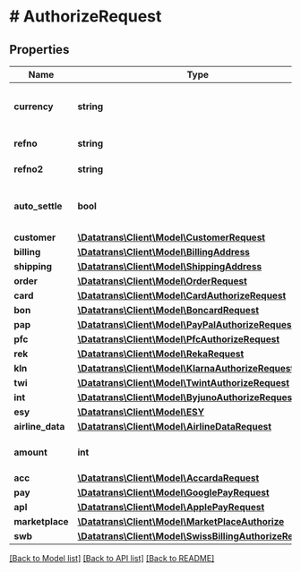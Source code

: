 # # AuthorizeRequest

## Properties

Name | Type | Description | Notes
------------ | ------------- | ------------- | -------------
**currency** | **string** | 3 letter &lt;a href&#x3D;&#39;https://en.wikipedia.org/wiki/ISO_4217&#39; target&#x3D;&#39;_blank&#39;&gt;ISO-4217&lt;/a&gt; character code. For example &#x60;CHF&#x60; or &#x60;USD&#x60; |
**refno** | **string** | The merchant&#39;s reference number. It should be unique for each transaction. |
**refno2** | **string** | Optional customer&#39;s reference number. Supported by some payment methods or acquirers. | [optional]
**auto_settle** | **bool** | Whether to automatically settle the transaction after an authorization or not. If not present, the settings defined in the dashboard (&#39;Authorisation / Settlement&#39; or &#39;Direct Debit&#39;) will be used. | [optional]
**customer** | [**\Datatrans\Client\Model\CustomerRequest**](CustomerRequest.md) |  | [optional]
**billing** | [**\Datatrans\Client\Model\BillingAddress**](BillingAddress.md) |  | [optional]
**shipping** | [**\Datatrans\Client\Model\ShippingAddress**](ShippingAddress.md) |  | [optional]
**order** | [**\Datatrans\Client\Model\OrderRequest**](OrderRequest.md) |  | [optional]
**card** | [**\Datatrans\Client\Model\CardAuthorizeRequest**](CardAuthorizeRequest.md) |  | [optional]
**bon** | [**\Datatrans\Client\Model\BoncardRequest**](BoncardRequest.md) |  | [optional]
**pap** | [**\Datatrans\Client\Model\PayPalAuthorizeRequest**](PayPalAuthorizeRequest.md) |  | [optional]
**pfc** | [**\Datatrans\Client\Model\PfcAuthorizeRequest**](PfcAuthorizeRequest.md) |  | [optional]
**rek** | [**\Datatrans\Client\Model\RekaRequest**](RekaRequest.md) |  | [optional]
**kln** | [**\Datatrans\Client\Model\KlarnaAuthorizeRequest**](KlarnaAuthorizeRequest.md) |  | [optional]
**twi** | [**\Datatrans\Client\Model\TwintAuthorizeRequest**](TwintAuthorizeRequest.md) |  | [optional]
**int** | [**\Datatrans\Client\Model\ByjunoAuthorizeRequest**](ByjunoAuthorizeRequest.md) |  | [optional]
**esy** | [**\Datatrans\Client\Model\ESY**](ESY.md) |  | [optional]
**airline_data** | [**\Datatrans\Client\Model\AirlineDataRequest**](AirlineDataRequest.md) |  | [optional]
**amount** | **int** | The amount of the transaction in the currency’s smallest unit. For example use 1000 for CHF 10.00. |
**acc** | [**\Datatrans\Client\Model\AccardaRequest**](AccardaRequest.md) |  | [optional]
**pay** | [**\Datatrans\Client\Model\GooglePayRequest**](GooglePayRequest.md) |  | [optional]
**apl** | [**\Datatrans\Client\Model\ApplePayRequest**](ApplePayRequest.md) |  | [optional]
**marketplace** | [**\Datatrans\Client\Model\MarketPlaceAuthorize**](MarketPlaceAuthorize.md) |  | [optional]
**swb** | [**\Datatrans\Client\Model\SwissBillingAuthorizeRequest**](SwissBillingAuthorizeRequest.md) |  | [optional]

[[Back to Model list]](../../README.md#models) [[Back to API list]](../../README.md#endpoints) [[Back to README]](../../README.md)
